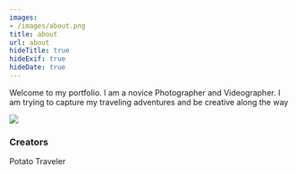 ```yaml
---
images:
- /images/about.png
title: about
url: about
hideTitle: true
hideExif: true
hideDate: true
---
```


<div align="left">
	<p>
        Welcome to my portfolio. I am a novice Photographer and Videographer.
		I am trying to capture my traveling adventures and be creative along the way
	</p>
</div>

<img src="/people/4.jpg"/>

### Creators

Potato Traveler